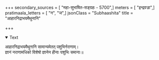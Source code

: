 +++
secondary_sources = [ "महा-सुभाषित-सङ्ग्रहः - 5700",]
meters = [ "इन्द्रवज्रा",]
pratimaala_letters = [ "न", "ज",]
jsonClass = "Subhaashita"
title = "आहारनिद्राभयमैथुनानि"

+++

<details open><summary>Text</summary>

आहारनिद्राभयमैथुनानि सामान्यमेतत् पशुभिर्नराणाम्।  
ज्ञानं नराणामधिको विशेषो ज्ञानेन हीनाः पशुभिः समानाः॥
</details>
